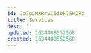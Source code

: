 ```yaml
---
id: Io7pGMXRrvI5iUk7EHZRz
title: Services
desc: ''
updated: 1634488552568
created: 1634488552568
---
```



